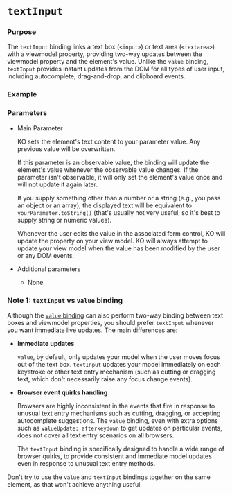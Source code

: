 
# `textInput`


### Purpose
The `textInput` binding links a text box (`<input>`) or text area (`<textarea>`) with a viewmodel property, providing two-way updates between the viewmodel property and the element's value. Unlike the `value` binding, `textInput` provides instant updates from the DOM for all types of user input, including autocomplete, drag-and-drop, and clipboard events.

### Example

<live-example params='id: "textinput-binding"'></live-example>

### Parameters

  * Main Parameter

    KO sets the element's text content to your parameter value. Any previous value will be overwritten.

    If this parameter is an observable value, the binding will update the element's value whenever the observable value changes. If the parameter isn't observable, it will only set the element's value once and will not update it again later.

    If you supply something other than a number or a string (e.g., you pass an object or an array), the displayed text will be equivalent to `yourParameter.toString()` (that's usually not very useful, so it's best to supply string or numeric values).

    Whenever the user edits the value in the associated form control, KO will update the property on your view model. KO will always attempt to update your view model when the value has been modified by the user or any DOM events.

  * Additional parameters

     * None


### Note 1: `textInput` vs `value` binding

Although the [`value` binding](#value-binding) can also perform two-way binding between text boxes and viewmodel properties, you should prefer `textInput` whenever you want immediate live updates. The main differences are:

  * **Immediate updates**

    `value`, by default, only updates your model when the user moves focus out of the text box. `textInput` updates your model immediately on each keystroke or other text entry mechanism (such as cutting or dragging text, which don't necessarily raise any focus change events).

  * **Browser event quirks handling**

    Browsers are highly inconsistent in the events that fire in response to unusual text entry mechanisms such as cutting, dragging, or accepting autocomplete suggestions. The `value` binding, even with extra options such as `valueUpdate: afterkeydown` to get updates on particular events, does not cover all text entry scenarios on all browsers.

    The `textInput` binding is specifically designed to handle a wide range of browser quirks, to provide consistent and immediate model updates even in response to unusual text entry methods.

Don't try to use the `value` and `textInput` bindings together on the same element, as that won't achieve anything useful.
